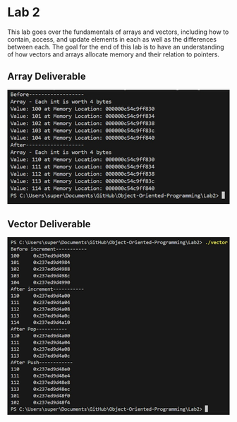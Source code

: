 # Lab 2

This lab goes over the fundamentals of arrays and vectors, including how to contain, access, and update elements in each as well as the differences between each. The goal for the end of this lab is to have an understanding of how vectors and arrays allocate memory and their relation to pointers.  
  
## Array Deliverable
![alt text](https://github.com/MaximoSoto/Object-Oriented-Programming/blob/main/Lab2/images/Array_Terminal.jpg?raw=true)  
  
## Vector Deliverable
![alt text](https://github.com/MaximoSoto/Object-Oriented-Programming/blob/main/Lab2/images/Vector_Terminal.jpg?raw=true)